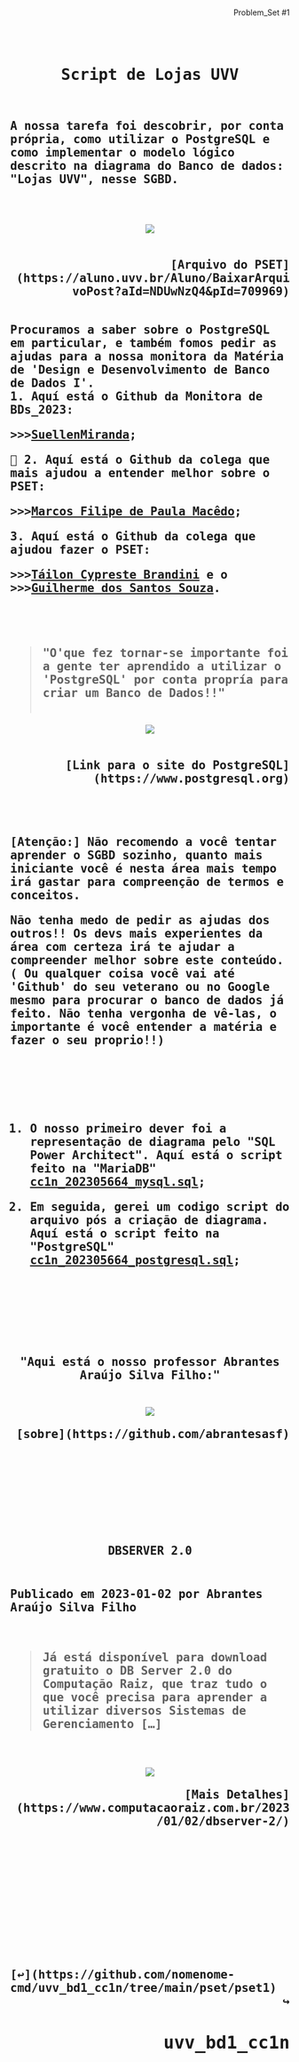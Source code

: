 <br>
 <div align="end"><p strong>Problem_Set #1<br></p></div>
<br><br><samp>
 <div strong align="center"><h1>Script de Lojas UVV</h1></div>
<br>
<h2>A nossa tarefa foi descobrir, por conta própria, como utilizar o PostgreSQL e como implementar o modelo lógico descrito na diagrama do Banco de dados: "Lojas UVV", nesse SGBD.<br><br>
<br>

<p align="center">
<img src="https://media.discordapp.net/attachments/712134235854733404/1112421601510703204/5F3D5129-4FA1-4A23-82B6-75E8632422DF.png?width=775&height=499"></p>
<br>
 <div strong align="end">[Arquivo do PSET](https://aluno.uvv.br/Aluno/BaixarArquivoPost?aId=NDUwNzQ4&pId=709969)</div>
 <br>

Procuramos a saber sobre o PostgreSQL em particular, e também fomos pedir as ajudas para a nossa monitora da Matéria de 'Design e Desenvolvimento de Banco de Dados I'. 
<br>
	1. Aquí está o Github da Monitora de BDs_2023:</p> 
	>>>[SuellenMiranda](https://github.com/SuellenMiranda);</p>
	👑 2. Aquí está o Github da colega que mais ajudou a entender melhor sobre o PSET:</p> 
	>>>[Marcos Filipe de Paula Macêdo](https://github.com/Marcos-Macedo444);</p>
	3. Aquí está o Github da colega que ajudou fazer o PSET:</p> 
	>>>[Táilon Cypreste Brandini](https://github.com/TailonBrandini) e o >>>[Guilherme dos Santos Souza](https://github.com/Guilherme027).
<br><br>
<br><br>

>"O'que fez tornar-se importante foi a gente ter aprendido a utilizar o 'PostgreSQL' por conta propría para criar um Banco de Dados!!"<br><br>


<p align="center">
<img src="https://www.timescale.com/blog/content/images/2023/03/PostgreSQL-Developer-Perspective-commitfest--1-.png"></p>
 <br>
 <div strong align="end">[Link para o site do PostgreSQL](https://www.postgresql.org)</div>

 <br><br>

	
[Atenção:] Não recomendo a você tentar aprender o SGBD sozinho, quanto mais iniciante você é nesta área mais tempo irá gastar para compreenção de termos e conceitos. 

Não tenha medo de pedir as ajudas dos outros!! Os devs mais experientes da área com certeza irá te ajudar a compreender melhor sobre este conteúdo. ( Ou qualquer coisa você vai até 'Github' do seu veterano ou no Google mesmo para procurar o banco de dados já feito. Não tenha vergonha de vê-las, o importante é você entender a matéria e fazer o seu proprio!!)


<br>

 <br><br>
 
1. O nosso primeiro dever foi a representação de diagrama pelo "SQL Power Architect". 
  Aquí está o script feito na "MariaDB" [cc1n_202305664_mysql.sql](https://github.com/nomenome-cmd/uvv_bd1_cc1n/blob/main/pset/pset1/script/cc1n_202305664_mysql.sql);</p>
2. Em seguida, gerei um codigo script do arquivo pós a criação de diagrama.           
  Aquí está o script feito na "PostgreSQL" [cc1n_202305664_postgresql.sql](https://github.com/nomenome-cmd/uvv_bd1_cc1n/blob/main/pset/pset1/script/cc1n_202305664_postgresql.sql);
</p>

<br><br>

<br><br>

 <div align="center">"Aqui está o nosso professor Abrantes Araújo Silva Filho:"</div>
<br>
	
<p align="center">
<img src="https://github.com/nomenome-cmd/uvv_bd1_cc1n/assets/116921226/ebad47f6-8785-471f-b19f-f08f203ad544"></p>

<div strong align="end">[sobre](https://github.com/abrantesasf)</div>

<br><br><br><br><br><br>

<div strong align="center">DBSERVER 2.0</div></h2>
<h2 strong><p align="left"><br>
 Publicado em 2023-01-02 por Abrantes Araújo Silva Filho</p><br>
	
>Já está disponível para download gratuito o DB Server 2.0 do Computação Raiz, que traz tudo o que você precisa para aprender a utilizar diversos Sistemas de Gerenciamento […]

<br>
<p align="center">
<img src="https://www.computacaoraiz.com.br/wp-content/uploads/2023/01/dbserver2_print1-1536x864.png"></p>

 <div align="right">
 [Mais Detalhes](https://www.computacaoraiz.com.br/2023/01/02/dbserver-2/)
 </div>

<br><br><br>
	
<br><br>
	
<br><br>
	

</samp>
</div>
<div align="start">[↩](https://github.com/nomenome-cmd/uvv_bd1_cc1n/tree/main/pset/pset1)</div> <div align="end">↪</div>

<div align="end"><h2><strong>uvv_bd1_cc1n</strong></h2></div>
<br><br>
<br><br><br>
